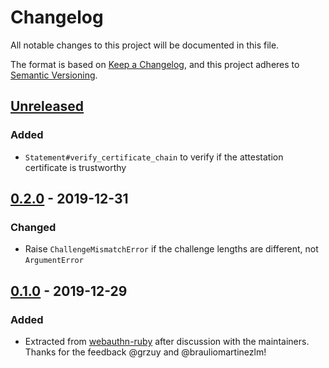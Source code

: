 # Changelog
All notable changes to this project will be documented in this file.

The format is based on [Keep a Changelog](https://keepachangelog.com/en/1.0.0/),
and this project adheres to [Semantic Versioning](https://semver.org/spec/v2.0.0.html).

## [Unreleased]
### Added
- `Statement#verify_certificate_chain` to verify if the attestation certificate is trustworthy

## [0.2.0] - 2019-12-31
### Changed
- Raise `ChallengeMismatchError` if the challenge lengths are different, not `ArgumentError`

## [0.1.0] - 2019-12-29
### Added
- Extracted from [webauthn-ruby](https://github.com/cedarcode/webauthn-ruby) after discussion with the maintainers. Thanks for the feedback @grzuy and @brauliomartinezlm!

[Unreleased]: https://github.com/bdewater/android_key_attestation/compare/v0.2.0...HEAD
[0.2.0]: https://github.com/bdewater/android_key_attestation/compare/v0.1.0...v0.2.0
[0.1.0]: https://github.com/bdewater/android_key_attestation/releases/tag/v0.1.0
